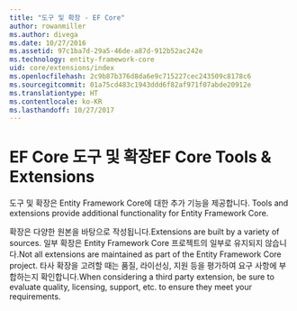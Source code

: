 ```yaml
---
title: "도구 및 확장 - EF Core"
author: rowanmiller
ms.author: divega
ms.date: 10/27/2016
ms.assetid: 97c1ba7d-29a5-46de-a87d-912b52ac242e
ms.technology: entity-framework-core
uid: core/extensions/index
ms.openlocfilehash: 2c9b87b376d8da6e9c715227cec243509c8178c6
ms.sourcegitcommit: 01a75cd483c1943ddd6f82af971f07abde20912e
ms.translationtype: HT
ms.contentlocale: ko-KR
ms.lasthandoff: 10/27/2017
---
```

# <a name="ef-core-tools--extensions"></a><span data-ttu-id="8417d-102">EF Core 도구 및 확장</span><span class="sxs-lookup"><span data-stu-id="8417d-102">EF Core Tools & Extensions</span></span>

<span data-ttu-id="8417d-103">도구 및 확장은 Entity Framework Core에 대한 추가 기능을 제공합니다. </span><span class="sxs-lookup"><span data-stu-id="8417d-103">Tools and extensions provide additional functionality for Entity Framework Core.</span></span>

<span data-ttu-id="8417d-104">확장은 다양한 원본을 바탕으로 작성됩니다.</span><span class="sxs-lookup"><span data-stu-id="8417d-104">Extensions are built by a variety of sources.</span></span> <span data-ttu-id="8417d-105">일부 확장은 Entity Framework Core 프로젝트의 일부로 유지되지 않습니다.</span><span class="sxs-lookup"><span data-stu-id="8417d-105">Not all extensions are maintained as part of the Entity Framework Core project.</span></span> <span data-ttu-id="8417d-106">타사 확장을 고려할 때는 품질, 라이선싱, 지원 등을 평가하여 요구 사항에 부합하는지 확인합니다.</span><span class="sxs-lookup"><span data-stu-id="8417d-106">When considering a third party extension, be sure to evaluate quality, licensing, support, etc. to ensure they meet your requirements.</span></span>
